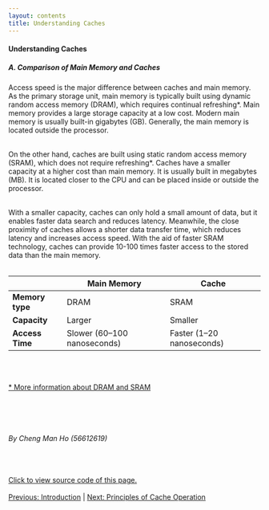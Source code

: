 ```yaml
---
layout: contents
title: Understanding Caches
---
```


<body>
<h4><b>Understanding Caches</b></h4>

<h5><b>A. Comparison of Main Memory and Caches</b></h5>
<div class="bodytext">
Access speed is the major difference between caches and main memory.  As the primary storage unit, main memory is typically built using dynamic random access memory (DRAM), which requires continual refreshing*. Main memory provides a large storage capacity at a low cost. ⁤⁤Modern main memory is usually built-in gigabytes (GB). Generally, the main memory is located outside the processor. <br/><br/>

On the other hand, caches are built using static random access memory (SRAM), which does not require refreshing*. Caches have a smaller capacity at a higher cost than main memory. It is usually built in megabytes (MB). It is located closer to the CPU and can be placed inside or outside the processor. <br/><br/>

With a smaller capacity, caches can only hold a small amount of data, but it enables faster data search and reduces latency. Meanwhile, the close proximity of caches allows a shorter data transfer time, which reduces latency and increases access speed. With the aid of faster SRAM technology, caches can provide 10-100 times faster access to the stored data than the main memory.
<br/><br/>
  <table>
    <thead>
      <tr>
        <th></th>
        <th><b>Main Memory</b></th>
        <th><b>Cache</b></th>
      </tr>
    </thead>
    <tbody>
      <tr>
        <td><b>Memory type</b></td>
        <td>DRAM</td>
        <td>SRAM</td>
      </tr>
      <tr>
        <td><b>Capacity</b></td>
        <td>Larger</td>
        <td>Smaller</td>
      </tr>
      <tr>
        <td><b>Access Time</b></td>
        <td>Slower (60–100 nanoseconds)</td>
        <td>Faster (1–20 nanoseconds)</td>
      </tr>
    </tbody>
  </table>

<br/> <br/>

<a href="https://www.diffen.com/difference/Dynamic_random-access_memory_vs_Static_random-access_memory">* More information about DRAM and SRAM</a>

<br/> <br/> <br/>
<h6>By Cheng Man Ho (56612619)</h6>
<br/> <br/>
<a href="https://github.com/CS1102proj-Cache/CS1102/blob/main/contents/understanding_cache.md?plain=1">Click to view source code of this page.</a>
<br/> <br/>
<div class="middle">
<a href="https://cs1102proj-cache.github.io/CS1102/contents/introduction.html">Previous: Introduction</a> | 
<a href="https://cs1102proj-cache.github.io/CS1102/contents/principles_of_cache_operation.html">Next: Principles of Cache Operation</a><br/>
